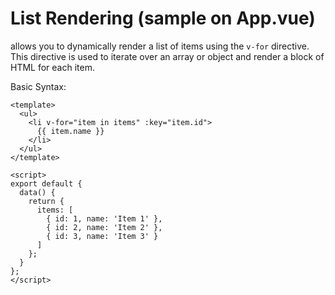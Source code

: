 <h1>List Rendering (sample on App.vue)</h1>

allows you to dynamically render a list of items using the `v-for` directive. This directive is used to iterate over an array or object and render a block of HTML for each item.

Basic Syntax: 
```
<template>
  <ul>
    <li v-for="item in items" :key="item.id">
      {{ item.name }}
    </li>
  </ul>
</template>

<script>
export default {
  data() {
    return {
      items: [
        { id: 1, name: 'Item 1' },
        { id: 2, name: 'Item 2' },
        { id: 3, name: 'Item 3' }
      ]
    };
  }
};
</script>
```